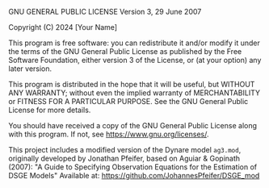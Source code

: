 GNU GENERAL PUBLIC LICENSE
Version 3, 29 June 2007

Copyright (C) 2024 [Your Name]

This program is free software: you can redistribute it and/or modify
it under the terms of the GNU General Public License as published by
the Free Software Foundation, either version 3 of the License, or
(at your option) any later version.

This program is distributed in the hope that it will be useful,
but WITHOUT ANY WARRANTY; without even the implied warranty of
MERCHANTABILITY or FITNESS FOR A PARTICULAR PURPOSE.  See the
GNU General Public License for more details.

You should have received a copy of the GNU General Public License
along with this program.  If not, see <https://www.gnu.org/licenses/>.

This project includes a modified version of the Dynare model `ag3.mod`,
originally developed by Jonathan Pfeifer, based on Aguiar & Gopinath (2007):
"A Guide to Specifying Observation Equations for the Estimation of DSGE Models"
Available at: https://github.com/JohannesPfeifer/DSGE_mod